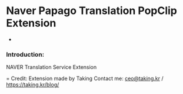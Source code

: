 # Naver Papago Translation PopClip Extension
-
### Introduction:
NAVER Translation Service Extension

=
    Credit: Extension made by Taking
    Contact me: ceo@taking.kr / https://taking.kr/blog/